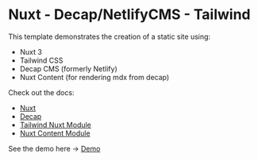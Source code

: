 # Nuxt - Decap/NetlifyCMS - Tailwind

This template demonstrates the creation of a static site using:

- Nuxt 3
- Tailwind CSS
- Decap CMS (formerly Netlify)
- Nuxt Content (for rendering mdx from decap)


Check out the docs:
- [Nuxt](https://nuxt.com/docs/getting-started/deployment)
- [Decap](https://decapcms.org/docs/configuration-options)
- [Tailwind Nuxt Module](https://tailwindcss.nuxtjs.org/)
- [Nuxt Content Module](https://content.nuxtjs.org/)


See the demo here -> [Demo](https://nuxt-decap-tailwind-demo.netlify.app/)

